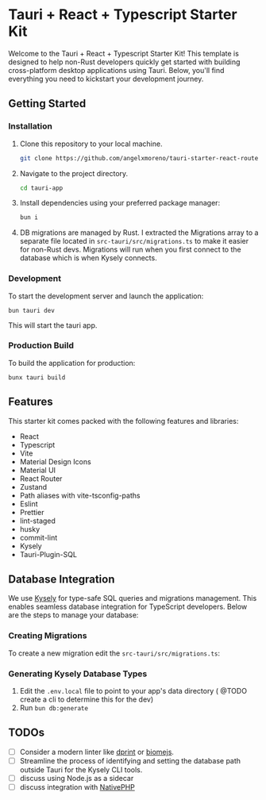 # Tauri + React + Typescript Starter Kit

Welcome to the Tauri + React + Typescript Starter Kit! This template is designed to help non-Rust developers quickly get
started with building cross-platform desktop applications using Tauri. Below, you'll find everything you need to
kickstart your development journey.

## Getting Started

### Installation

1. Clone this repository to your local machine.
    ```sh
    git clone https://github.com/angelxmoreno/tauri-starter-react-router-mui-ts.git tauri-app
    ```
2. Navigate to the project directory.
    ```sh
    cd tauri-app
    ```
3. Install dependencies using your preferred package manager:
    ```sh
    bun i
    ```
4. DB migrations are managed by Rust. I extracted the Migrations array to a separate file located
   in `src-tauri/src/migrations.ts` to make it easier for non-Rust devs. Migrations will run when you first connect to
   the
   database which is when Kysely connects.

### Development

To start the development server and launch the application:

```
bun tauri dev
```

This will start the tauri app.

### Production Build

To build the application for production:

```
bunx tauri build
```

## Features

This starter kit comes packed with the following features and libraries:

-   React
-   Typescript
-   Vite
-   Material Design Icons
-   Material UI
-   React Router
-   Zustand
-   Path aliases with vite-tsconfig-paths
-   Eslint
-   Prettier
-   lint-staged
-   husky
-   commit-lint
-   Kysely
-   Tauri-Plugin-SQL

## Database Integration

We use [Kysely](https://kysely.dev/) for type-safe SQL queries and migrations management. This enables seamless database
integration for TypeScript developers. Below are the steps to manage your database:

### Creating Migrations

To create a new migration edit the `src-tauri/src/migrations.ts`:

### Generating Kysely Database Types

1. Edit the `.env.local` file to point to your app's data directory ( @TODO create a cli to determine this for the dev)
2. Run `bun db:generate`

## TODOs

-   [ ] Consider a modern linter like [dprint](https://dprint.dev/overview/) or [biomejs](https://biomejs.dev/).
-   [ ] Streamline the process of identifying and setting the database path outside Tauri for the Kysely CLI tools.
-   [ ] discuss using Node.js as a sidecar
-   [ ] discuss integration with [NativePHP](https://nativephp.com/docs/1/getting-started/introduction#what-exactly-is-nativephp)
